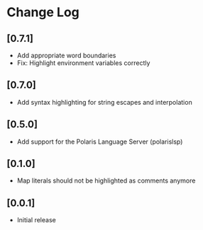 # Change Log

## [0.7.1]
- Add appropriate word boundaries
- Fix: Highlight environment variables correctly

## [0.7.0]
- Add syntax highlighting for string escapes and interpolation

## [0.5.0]
- Add support for the Polaris Language Server (polarislsp)

## [0.1.0]
- Map literals should not be highlighted as comments anymore

## [0.0.1]
- Initial release